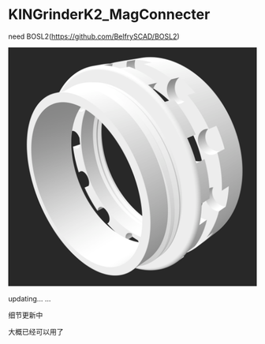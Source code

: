 # KINGrinderK2_MagConnecter

need BOSL2(https://github.com/BelfrySCAD/BOSL2)

![stl-image](image/Screenshot.png)

updating... ...

细节更新中

大概已经可以用了
